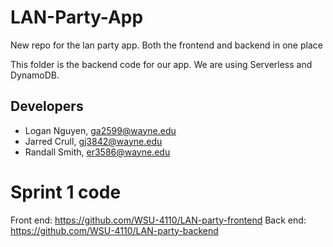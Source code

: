 # LAN-Party-App
New repo for the lan party app. Both the frontend and backend in one place

This folder is the backend code for our app. We are using Serverless and DynamoDB.

## Developers
- Logan Nguyen, ga2599@wayne.edu
- Jarred Crull, gj3842@wayne.edu
- Randall Smith, er3586@wayne.edu

# Sprint 1 code
Front end: https://github.com/WSU-4110/LAN-party-frontend
Back end: https://github.com/WSU-4110/LAN-party-backend